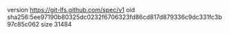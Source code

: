version https://git-lfs.github.com/spec/v1
oid sha256:5ee97190b80325dc0232f6706323fd86cd817d879336c9dc331fc3b97c85c062
size 31484
